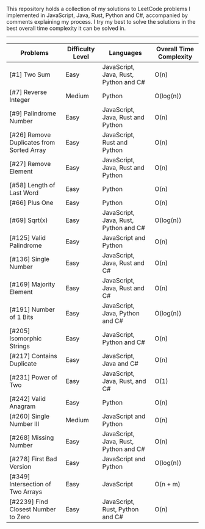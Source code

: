 This repository holds a collection of my solutions to LeetCode problems I implemented in JavaScript, Java, Rust, Python and C#, accompanied by comments explaining my process. I try my best to solve the solutions in the best overall time complexity it can be solved in. 



------------------------------------------------------------------------------------------------------------

Problems | Difficulty Level | Languages | Overall Time Complexity 
--- | --- | --- | ---
[#1] Two Sum | Easy | JavaScript, Java, Rust, Python and C# | O(n) 
[#7] Reverse Integer | Medium | Python | O(log(n))
[#9] Palindrome Number | Easy | JavaScript, Java, Rust and Python | O(n) 
[#26] Remove Duplicates from Sorted Array | Easy | JavaScript, Rust and Python | O(n) 
[#27] Remove Element | Easy | JavaScript, Java, Rust and Python | O(n) 
[#58] Length of Last Word | Easy | Python | O(n) 
[#66] Plus One | Easy | Python | O(n) 
[#69] Sqrt(x) | Easy | JavaScript, Java, Rust, Python and C# | O(log(n)) 
[#125] Valid Palindrome | Easy | JavaScript and Python | O(n) 
[#136] Single Number | Easy | JavaScript, Java, Rust and C# | O(n)
[#169] Majority Element | Easy | JavaScript, Java, Rust and C# | O(n)
[#191] Number of 1 Bits | Easy | JavaScript, Java, Python and C# | O(log(n)) 
[#205] Isomorphic Strings | Easy | JavaScript, Python and C# | O(n) 
[#217] Contains Duplicate | Easy | JavaScript, Java and C# | O(n)
[#231] Power of Two | Easy | JavaScript, Java, Rust, and C# | O(1)
[#242] Valid Anagram | Easy | Python | O(n)
[#260] Single Number III | Medium | JavaScript and Python | O(n)
[#268] Missing Number | Easy | JavaScript, Java, Rust, Python and C# | O(n)
[#278] First Bad Version | Easy | JavaScript and Python | O(log(n)) 
[#349] Intersection of Two Arrays | Easy | JavaScript | O(n + m)
[#2239] Find Closest Number to Zero | Easy | JavaScript, Rust, Python and C# | O(n)
